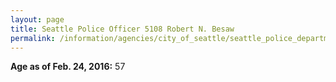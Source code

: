 ```yaml
---
layout: page
title: Seattle Police Officer 5108 Robert N. Besaw
permalink: /information/agencies/city_of_seattle/seattle_police_department/copbook/5108/
---
```


**Age as of Feb. 24, 2016:** 57

